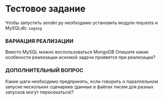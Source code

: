 # Тестовое задание
 Чтобы запустить sender.py необходимо установить модули requests и MySQLdb:
 `sagasg`


### ВАРИАЦИЯ РЕАЛИЗАЦИИ
Вместо MySQL можно воспользоваться MongoDB 
Опишите какие особености реализации искомой задачи проявятся при реализации?


### ДОПОЛНИТЕЛЬНЫЙ ВОПРОС
Какие шаги необходимо предпринять, если говорить о параллельном запуске нескольких сценариев (данные в файлах писем для разных запусков могут пересекаться)?
